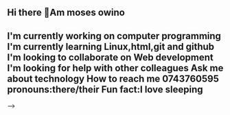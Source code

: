 ## Hi there 👋Am moses owino
I'm currently working on computer programming 
I'm currently learning Linux,html,git and github
I'm looking to collaborate on Web development 
I'm looking for help with other colleagues 
Ask me about technology 
How to reach me 0743760595
pronouns:there/their 
Fun fact:I love sleeping 
- 
-->
